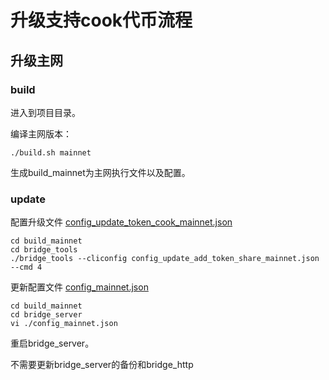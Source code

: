 # 升级支持cook代币流程

## 升级主网

### build

进入到项目目录。

编译主网版本：
```
./build.sh mainnet
```

生成build_mainnet为主网执行文件以及配置。

### update

配置升级文件 [config_update_token_cook_mainnet.json](https://github.com/polynetwork/poly-bridge/blob/master/bridge_tools/conf/template/config_update_token_cook_mainnet.json)

```
cd build_mainnet
cd bridge_tools
./bridge_tools --cliconfig config_update_add_token_share_mainnet.json --cmd 4
```

更新配置文件 [config_mainnet.json](https://github.com/polynetwork/poly-bridge/blob/master/conf/config_mainnet.json)

```
cd build_mainnet
cd bridge_server
vi ./config_mainnet.json
``` 

重启bridge_server。

不需要更新bridge_server的备份和bridge_http